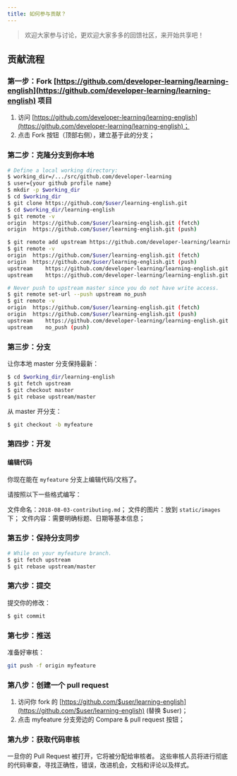 ```yaml
---
title: 如何参与贡献？
---
```


>欢迎大家参与讨论，更欢迎大家多多的回馈社区，来开始共享吧！

## 贡献流程

### 第一步：Fork [https://github.com/developer-learning/learning-english](https://github.com/developer-learning/learning-english) 项目

1. 访问 [https://github.com/developer-learning/learning-english](https://github.com/developer-learning/learning-english)；
2. 点击 Fork 按钮（顶部右侧），建立基于此的分支；

### 第二步：克隆分支到你本地

```sh
# Define a local working directory:
$ working_dir=/.../src/github.com/developer-learning
$ user={your github profile name}
$ mkdir -p $working_dir
$ cd $working_dir
$ git clone https://github.com/$user/learning-english.git
$ cd $working_dir/learning-english
$ git remote -v
origin	https://github.com/$user/learning-english.git (fetch)
origin	https://github.com/$user/learning-english.git (push)

$ git remote add upstream https://github.com/developer-learning/learning-english.git
$ git remote -v
origin	https://github.com/$user/learning-english.git (fetch)
origin	https://github.com/$user/learning-english.git (push)
upstream	https://github.com/developer-learning/learning-english.git (fetch)
upstream	https://github.com/developer-learning/learning-english.git (push)

# Never push to upstream master since you do not have write access.
$ git remote set-url --push upstream no_push
$ git remote -v
origin	https://github.com/$user/learning-english.git (fetch)
origin	https://github.com/$user/learning-english.git (push)
upstream	https://github.com/developer-learning/learning-english.git (fetch)
upstream	no_push (push)
```

### 第三步：分支

让你本地 master 分支保持最新：

```sh
$ cd $working_dir/learning-english
$ git fetch upstream
$ git checkout master
$ git rebase upstream/master
```

从 master 开分支：

```sh
$ git checkout -b myfeature
```

### 第四步：开发

#### 编辑代码

你现在能在 `myfeature` 分支上编辑代码/文档了。

请按照以下一些格式编写：

文件命名：`2018-08-03-contributing.md`；
文件的图片：放到 `static/images` 下；
文件内容：需要明确标题、日期等基本信息；

### 第五步：保持分支同步

```sh
# While on your myfeature branch.
$ git fetch upstream
$ git rebase upstream/master
```

### 第六步：提交

提交你的修改：

```sh
$ git commit
```

### 第七步：推送

准备好审核：

```sh
git push -f origin myfeature
```

### 第八步：创建一个 pull request

1. 访问你 fork 的 [https://github.com/$user/learning-english](https://github.com/$user/learning-english) (替换 $user)；
2. 点击 myfeature 分支旁边的 Compare & pull request 按钮；

### 第九步：获取代码审核

一旦你的 Pull Request 被打开，它将被分配给审核者。
这些审核人员将进行彻底的代码审查，寻找正确性，错误，改进机会，文档和评论以及样式。

